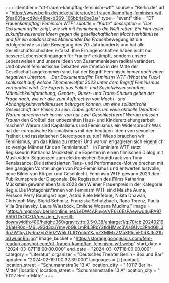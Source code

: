 +++
identifier = "dt-frauen-kampftag-feminism-wtf"
source = "Berlin.de"
url = "https://www.berlin.de/tickets/literatur/dt-frauen-kampftag-feminism-wtf-5fea605a-cd9d-48be-b369-166bb4a6be3a/"
type = "event"
title = "DT Frauen*kampftag: Feminism WTF"
subtitle = "Karte"
description = "Der Dokumentarfilm zeigt, wie wir mit Feminismus die Welt retten. Ein Film voller zukunftsweisender Ideen gegen die gesellschaftlichen Machtverhältnisse und für ein solidarisches Miteinander.Die Frauen*bewegung ist die erfolgreichste soziale Bewegung des 20. Jahrhunderts und hat alle Gesellschaftsschichten erfasst. Ihre Errungenschaften haben nicht nur bessere Lebensbedingungen für Frauen* erkämpft, sondern unsere Lebensweisen und unsere Ideen von Zusammenleben radikal verändert. Und obwohl feministische Debatten wie #metoo in der Mitte der Gesellschaft angekommen sind, hat der Begriff Feminist*in immer noch einen negativen Unterton.    Der Dokumentarfilm Feminism WTF (What the Fuck) schlüsselt auf, welche Themenvielfalt 2023 unter dem Begriff Feminismus verhandelt wird. Die Experts aus Politik- und Sozialwissenschaften, Männlichkeitsforschung, Gender-, Queer- und Trans-Studies gehen der Frage nach, wie wir alle zum Aufbrechen von Macht- und Abhängigkeitsverhältnissen beitragen können, um eine solidarische Gesellschaft der Vielen zu sein. Dabei geht es um viele aktuelle Debatten: Warum sprechen wir immer von nur zwei Geschlechtern? Warum müssen Frauen* den Großteil der unbezahlten Haus- und Kindererziehungsarbeit machen? Warum sind Kapitalismus und Feminismus ein Widerspruch? Was hat der europäische Kolonialismus mit den heutigen Ideen von sexueller Freiheit und rassistischen Stereotypen zu tun? Wieso brauchen wir Feminismus, um das Klima zu retten? Und warum engagieren sich eigentlich so wenige Männer für den Feminismus?    In Feminism WTF setzt Regisseurin Katharina Mückstein die Experten in einen filmischen Dialog mit Musikvideo-Sequenzen zum elektronischen Soundtrack von Tony Renaissance: Die ästhetisierten Tanz- und Performance-Motive brechen mit den gängigen Vorstellungen von Pop-Feminismus und entwerfen lustvolle, neue Bilder von Körper und Geschlecht. Feminism WTF gewann 2023 den Publikumspreis der Diagonale. Die Regisseurin des Films Katharina Mückstein gewann ebenfalls 2023 den Wiener Frauenpreis in der Kategorie Regie. Die Protagonist*innen von Feminism WTF sind Maisha Auma, Persson Perry Baumgartinger, Astrid Biele Mefebue, Nikita Dhawan, Christoph May, Sigrid Schmitz, Franziska Schutzbach, Rona Torenz, Paula Villa Braslavsky, Laura Wiesböck, Emilene Wopana Mudimu."
image = "https://imgproxy.berlinonline.net/LeDW4AFuyoVVF6L6EsPAewwu4ujPA97A59iTDrOCZtA/resizing_type:fill-down/width:480/height:360/gravity:fp:0.5:0.38/enlarge:1/q:70/cb:2024021901/aHR0cHM6Ly93d3cuYmVybGluLmRlL3RpY2tldHMvc3VjaGUvc3RhdGljL3RoZW1lcyUyRmZyb250ZW5kJTJGYmluYXJpZXMlMkZMaXRlcmF0dXJfc21hbGwuanBn.jpg"
image_bucket = "https://storage.googleapis.com/fem-readup.appspot.com/dt-frauen-kampftag-feminism-wtf.webp"
start_date = "2024-03-07T18:00:00.000"
end_date = "2024-03-07T18:00:00.000"
category = "Literatur"
organizer = "Deutsches Theater Berlin - Box und Bar"
updated = "2024-02-19T00:32:39.000"
languages = []
[contact]
location_street = "Schumannstraße 13 A"
location_city = " 10117 Berlin-Mitte"
[location]
location_street = "Schumannstraße 13 A"
location_city = " 10117 Berlin-Mitte"
+++
